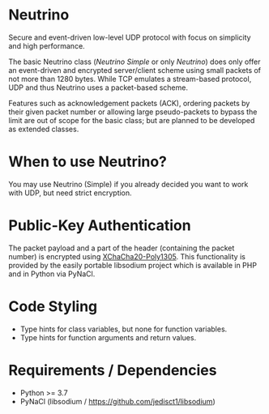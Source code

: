 # Neutrino
Secure and event-driven low-level UDP protocol with focus on simplicity and high performance.

The basic Neutrino class (*Neutrino Simple* or only *Neutrino*) does only offer an event-driven and encrypted server/client scheme using small packets of not more than 1280 bytes. While TCP emulates a stream-based protocol, UDP and thus Neutrino uses a packet-based scheme.

Features such as acknowledgement packets (ACK), ordering packets by their given packet number or allowing large pseudo-packets to bypass the limit are out of scope for the basic class; but are planned to be developed as extended classes.

# When to use Neutrino?

You may use Neutrino (Simple) if you already decided you want to work with UDP, but need strict encryption.

# Public-Key Authentication
The packet payload and a part of the header (containing the packet number) is encrypted using [XChaCha20-Poly1305](https://libsodium.gitbook.io/doc/secret-key_cryptography/aead/chacha20-poly1305/xchacha20-poly1305_construction). This functionality is provided by the easily portable libsodium project which is available in PHP and in Python via PyNaCl.

# Code Styling
  - Type hints for class variables, but none for function variables.
  - Type hints for function arguments and return values.
	  
# Requirements / Dependencies
  - Python >= 3.7
  - PyNaCl (libsodium / https://github.com/jedisct1/libsodium)
